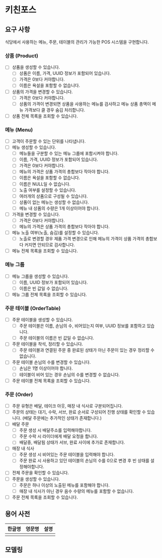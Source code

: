 # 키친포스

## 요구 사항

식당에서 사용하는 메뉴, 주문, 테이블의 관리가 가능한 POS 시스템을 구현합니다.

### 상품 (Product)

- [ ] 상품을 생성할 수 있습니다.
    - [ ] 상품은 이름, 가격, UUID 정보가 포함되어 있습니다.
    - [ ] 가격은 0보다 커야합니다.
    - [ ] 이름은 욕설을 포함할 수 없습니다.
- [ ] 상품의 가격을 변경할 수 있습니다.
    - [ ] 가격은 0보다 커야합니다.
    - [ ] 상품의 가격이 변경되면 상품을 사용하는 메뉴를 검사하고 메뉴 상품 총액이 메뉴 가격보다 클 경우 숨김 처리합니다.
- [ ] 상품 전체 목록을 조회할 수 있습니다.

### 메뉴 (Menu)

- [ ] 고객이 주문할 수 있는 단위를 나타냅니다.
- [ ] 메뉴 생성할 수 있습니다.
    - [ ] 메뉴들을 구분할 수 있는 메뉴 그룹에 포함시켜야 합니다.
    - [ ] 이름, 가격, UUID 정보가 포함되어 있습니다.
    - [ ] 가격은 0보다 커야합니다.
    - [ ] 메뉴의 가격은 상품 가격의 총합보다 작아야 합니다.
    - [ ] 이름은 욕설을 포함할 수 없습니다.
    - [ ] 이름은 NULL일 수 없습니다.
    - [ ] 노출 여부를 설정할 수 있습니다.
    - [ ] 여러개의 상품으로 구성될 수 있습니다.
    - [ ] 상품이 없는 메뉴는 생성할 수 없습니다.
    - [ ] 메뉴 내 상품의 수량은 1개 이상이어야 합니다.
- [ ] 가격을 변경할 수 있습니다.
    - [ ] 가격은 0보다 커야합니다.
    - [ ] 메뉴의 가격은 상품 가격의 총합보다 작아야 합니다.
- [ ] 메뉴 노출 여부(노출, 숨김)를 설정할 수 있습니다.
    - [ ] 노출로 변경할 경우 제품 가격 변경으로 인해 메뉴의 가격이 상품 가격의 총합보다 커지면 안되므로 검사합니다.
- [ ] 메뉴 전체 목록을 조회할 수 있습니다.

### 메뉴 그룹

- [ ] 메뉴 그룹을 생성할 수 있습니다.
    - [ ] 이름, UUID 정보가 포함되어 있습니다.
    - [ ] 이름은 빈 값일 수 없습니다.
- [ ] 메뉴 그룹 전체 목록을 조회할 수 있습니다.

### 주문 테이블 (OrderTable)

- [ ] 주문 테이블을 생성할 수 있습니다.
    - [ ] 주문 테이블은 이름, 손님의 수, 비어있는지 여부, UUID 정보를 포함하고 있습니다.
    - [ ] 주문 테이블의 이름은 빈 값일 수 없습니다.
- [ ] 주문 테이블을 착석, 정리할 수 있습니다.
    - [ ] 주문 테이블과 연결된 주문 중 완료된 상태가 아닌 주문이 있는 경우 정리할 수 없습니다.
- [ ] 주문 테이블 손님의 수를 변경할 수 있습니다.
    - [ ] 손님은 1명 이상이어야 합니다.
    - [ ] 테이블이 비어 있는 경우 손님의 수를 변경할 수 없습니다.
- [ ] 주문 테이블 전체 목록을 조회할 수 있습니다.

### 주문 (Order)

- [ ] 주문 유형은 배달, 테이크 아웃, 매장 내 식사로 구분되어집니다.
- [ ] 주문의 상태는 대기, 수락, 서브, 완료 순서로 구성되어 진행 상태를 확인할 수 있습니다. (배달 주문에는 추가적인 상태가 존재합니다.)
- [ ] 배달 주문
    - [ ] 주문 생성 시 배달주소를 입력해야합니다.
    - [ ] 주문 수락 시 라이더에게 배달 요청을 합니다.
    - [ ] 배달중, 배달됨 상태가 서브, 완료 사이에 추가로 존재합니다.
- [ ] 매장 내 식사
    - [ ] 주문 생성 시 비어있는 주문 테이블을 입력해야 합니다.
    - [ ] 주문 완료 시 사용하고 있던 테이블의 손님의 수를 0으로 변경 후 빈 상태를 설정해야합니다.
- [ ] 전체 주문을 확인할 수 있습니다.
- [ ] 주문을 생성할 수 있습니다.
    - [ ] 주문은 하나 이상의 노출된 메뉴를 포함해야 합니다.
    - [ ] 매장 내 식사가 아닌 경우 음수 수량의 메뉴를 포함할 수 없습니다.
- [ ] 주문 전체 목록을 조회할 수 있습니다.

## 용어 사전

| 한글명 | 영문명 | 설명 |
| --- | --- | --- |
|  |  |  |

## 모델링
